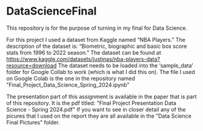 # DataScienceFinal
This repository is for the purpose of turning in my final for Data Science.

For this project I used a dataset from Kaggle named “NBA Players.” The description of the dataset is: “Biometric, biographic and basic box score stats from 1996 to 2022 season.” 
The dataset can be found at https://www.kaggle.com/datasets/justinas/nba-players-data?resource=download
The dataset needs to be loaded into the ‘sample_data’ folder for Google Collab to work (which is what I did this on). 
The file I used on Google Colab is the one in the repository named "Final_Project_Data_Science_Spring_2024.ipynb"

The presentation part of this assignment is available in the paper that is part of this repository. It is the pdf titled: "Final Project Presentation Data Science - Spring 2024.pdf"
If you want to see in closer detail any of the picures that I used on the report they are all available in the "Data Science Final Pictures" folder. 
